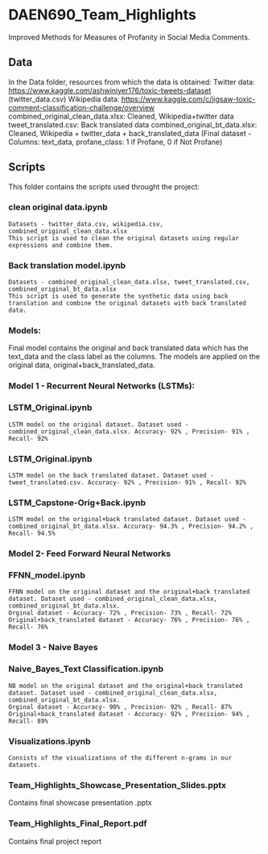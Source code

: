 # DAEN690_Team_Highlights

Improved Methods for Measures of Profanity in Social Media Comments.

## Data
In the Data folder, resources from which the data is obtained:
  Twitter data: https://www.kaggle.com/ashwiniyer176/toxic-tweets-dataset (twitter_data.csv)
  Wikipedia data: https://www.kaggle.com/c/jigsaw-toxic-comment-classification-challenge/overview 
  combined_original_clean_data.xlsx: Cleaned, Wikipedia+twitter data
  tweet_translated.csv: Back translated data
  combined_original_bt_data.xlsx: Cleaned, Wikipedia + twitter_data + back_translated_data (Final dataset - Columns: text_data, profane_class: 1 if Profane, 0 if Not Profane)
  

## Scripts
This folder contains the scripts used throught the project:
  ### clean original data.ipynb 
    Datasets - twitter_data.csv, wikipedia.csv, combined_original_clean_data.xlsx
    This script is used to clean the original datasets using regular expressions and combine them. 
   
  ### Back translation model.ipynb
    Datasets - combined_original_clean_data.xlsx, tweet_translated.csv, combined_original_bt_data.xlsx
    This script is used to generate the synthetic data using back translation and combine the original datasets with back translated data. 
    
  ### Models:
  Final model contains the original and back translated data which has the text_data and the class label as the columns. The models are applied on the original data,        original+back_translated_data.
  ### Model 1 - Recurrent Neural Networks (LSTMs):
   ### LSTM_Original.ipynb
    LSTM model on the original dataset. Dataset used - combined_original_clean_data.xlsx. Accuracy- 92% , Precision- 91% , Recall- 92%
   ### LSTM_Original.ipynb
    LSTM model on the back translated dataset. Dataset used - tweet_translated.csv. Accuracy- 92% , Precision- 91% , Recall- 92%
   ### LSTM_Capstone-Orig+Back.ipynb
    LSTM model on the original+back translated dataset. Dataset used - combined_original_bt_data.xlsx. Accuracy- 94.3% , Precision- 94.2% , Recall- 94.5%
    
  ### Model 2- Feed Forward Neural Networks
   ### FFNN_model.ipynb
    FFNN model on the original dataset and the original+back translated dataset. Dataset used - combined_original_clean_data.xlsx, combined_original_bt_data.xlsx. 
    Orginal dataset - Accuracy- 72% , Precision- 73% , Recall- 72%
    Original+back_translated dataset - Accuracy- 76% , Precision- 76% , Recall- 76%

  ### Model 3 - Naive Bayes
   ### Naive_Bayes_Text Classification.ipynb
    NB model on the original dataset and the original+back translated dataset. Dataset used - combined_original_clean_data.xlsx, combined_original_bt_data.xlsx. 
    Orginal dataset - Accuracy- 90% , Precision- 92% , Recall- 87%
    Original+back_translated dataset - Accuracy- 92% , Precision- 94% , Recall- 89%
   
  ### Visualizations.ipynb
    Consists of the visualizations of the different n-grams in our datasets. 
 
 ### Team_Highlights_Showcase_Presentation_Slides.pptx 
  Contains final showcase presentation .pptx
  
 ### Team_Highlights_Final_Report.pdf
  Contains final project report
